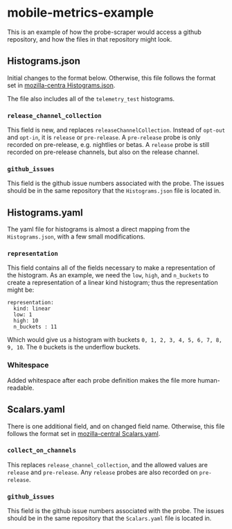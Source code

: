 # mobile-metrics-example

This is an example of how the probe-scraper would access a github repository, and how the files in that repository might look.

## Histograms.json

Initial changes to the format below. Otherwise, this file follows the format set in [mozilla-centra Histograms.json](https://dxr.mozilla.org/mozilla-central/source/toolkit/components/telemetry/Histograms.json).

The file also includes all of the `telemetry_test` histograms.

### `release_channel_collection`

This field is new, and replaces `releaseChannelCollection`. Instead of `opt-out` and `opt-in`, it is `release` or `pre-release`. A `pre-release` probe is only recorded
on pre-release, e.g. nightlies or betas. A `release` probe is still recorded on pre-release channels, but also on the release channel.

### `github_issues`

This field is the github issue numbers associated with the probe. The issues should be in the same repository that the `Histograms.json` file is located in.

## Histograms.yaml

The yaml file for histograms is almost a direct mapping from the `Histograms.json`, with a few small modifications.

### `representation`

This field contains all of the fields necessary to make a representation of the histogram. As an example, we need the `low`, `high`, and `n_buckets` to create a representation
of a linear kind histogram; thus the representation might be:

```
representation:
  kind: linear
  low: 1
  high: 10
  n_buckets : 11
```

Which would give us a histogram with buckets `0, 1, 2, 3, 4, 5, 6, 7, 8, 9, 10`. The `0` buckets is the underflow buckets.

### Whitespace

Added whitespace after each probe definition makes the file more human-readable.

## Scalars.yaml

There is one additional field, and on changed field name. Otherwise, this file follows the format set in [mozilla-central Scalars.yaml](https://dxr.mozilla.org/mozilla-central/rev/tip/toolkit/components/telemetry/Scalars.yaml).

### `collect_on_channels`

This replaces `release_channel_collection`, and the allowed values are `release` and `pre-release`. Any `release` probes are also recorded on `pre-release`.

### `github_issues`

This field is the github issue numbers associated with the probe. The issues should be in the same repository that the `Scalars.yaml` file is located in.

